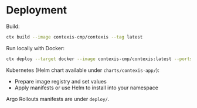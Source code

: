 # Deployment

Build:
```bash
ctx build --image contexis-cmp/contexis --tag latest
```

Run locally with Docker:
```bash
ctx deploy --target docker --image contexis-cmp/contexis:latest --ports 8000:8000 --detach
```

Kubernetes (Helm chart available under `charts/contexis-app/`):
- Prepare image registry and set values
- Apply manifests or use Helm to install into your namespace

Argo Rollouts manifests are under `deploy/`.
